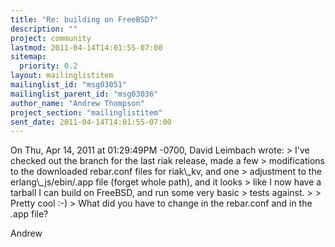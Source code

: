 ```yaml
---
title: "Re: building on FreeBSD?"
description: ""
project: community
lastmod: 2011-04-14T14:01:55-07:00
sitemap:
  priority: 0.2
layout: mailinglistitem
mailinglist_id: "msg03051"
mailinglist_parent_id: "msg03036"
author_name: "Andrew Thompson"
project_section: "mailinglistitem"
sent_date: 2011-04-14T14:01:55-07:00
---
```



On Thu, Apr 14, 2011 at 01:29:49PM -0700, David Leimbach wrote:
&gt; I've checked out the branch for the last riak release, made a few
&gt; modifications to the downloaded rebar.conf files for riak\\_kv, and one
&gt; adjustment to the erlang\\_js/ebin/.app file (forget whole path), and it looks
&gt; like I now have a tarball I can build on FreeBSD, and run some very basic
&gt; tests against.
&gt; 
&gt; Pretty cool :-)
&gt; 
What did you have to change in the rebar.conf and in the .app file?

Andrew

